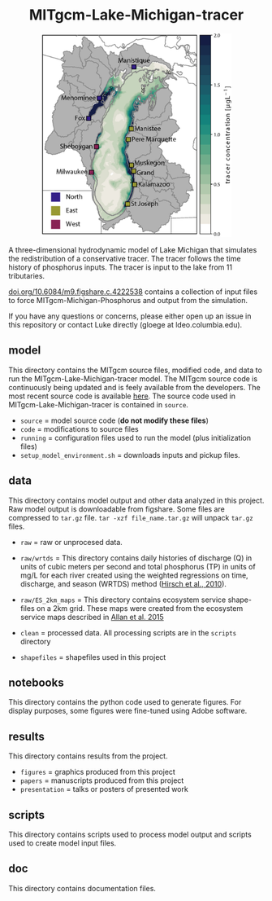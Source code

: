 <h1 align="center"> MITgcm-Lake-Michigan-tracer </h1>

<p align="center">
   <img height="400" src="https://github.com/lgloege/MITgcm-Lake-Michigan-tracer/blob/master/results/figures_jpg/Figure_1.jpg">
</p>

A three-dimensional hydrodynamic model of Lake Michigan that simulates the redistribution of a conservative tracer. 
The tracer follows the time history of phosphorus inputs. The tracer is input to the lake from 11 tributaries.

[doi.org/10.6084/m9.figshare.c.4222538](https://doi.org/10.6084/m9.figshare.c.4222538) contains a collection of input files to force MITgcm-Michigan-Phosphorus and output from the simulation.

If you have any questions or concerns, please either open up an issue in this repository or contact Luke directly (gloege at ldeo.columbia.edu).

## model
This directory contains the MITgcm source files, modified code,
and data to run the MITgcm-Lake-Michigan-tracer model.
The MITgcm source code is continuously being updated and is feely available from the developers. The most recent source code is available [here](https://github.com/MITgcm/MITgcm). The source code used in MITgcm-Lake-Michigan-tracer is contained in `source`.

- `source` = model source code (**do not modify these files**)
- `code` = modifications to source files
- `running` = configuration files used to run the model (plus initialization files)
- `setup_model_environment.sh` = downloads inputs and pickup files.

## data
This directory contains model output and other data analyzed in this project. Raw model output is downloadable from figshare.
Some files are compressed to `tar.gz` file. `tar -xzf file_name.tar.gz` will unpack `tar.gz` files.
- `raw` = raw or unprocesed data.

- `raw/wrtds` = This directory contains daily histories of discharge (Q) in units of cubic meters per second and total phosphorus (TP) in units of mg/L for each river created using the weighted regressions on time, discharge, and season (WRTDS) method ([Hirsch et al., 2010](http://onlinelibrary.wiley.com/doi/10.1111/j.1752-1688.2010.00482.x/abstract)).

- `raw/ES_2km_maps` = This directory contains ecosystem service shape-files on a 2km grid. These maps were created from the ecosystem service maps described in [Allan et al. 2015](https://esajournals.onlinelibrary.wiley.com/doi/full/10.1890/140328)

- `clean` = processed data. All processing scripts are in the `scripts` directory
- `shapefiles` = shapefiles used in this project

##  notebooks
This directory contains the python code used to generate figures.
For display purposes, some figures were fine-tuned using Adobe software.

##  results
This directory contains results from the project.

- `figures` = graphics produced from this project
- `papers` = manuscripts produced from this project
- `presentation` = talks or posters of presented work

## scripts
This directory contains scripts used to process model output
and scripts used to create model input files.

## doc
This directory contains documentation files.
